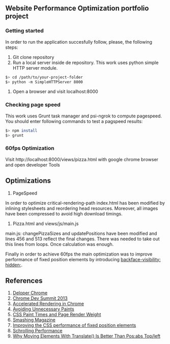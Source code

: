 ## Website Performance Optimization portfolio project

### Getting started

In order to run the application succesfully follow, please, the following steps:

1. Git clone repository
1. Run a local server inside de repository. This work uses python simple HTTP server module. 

  ```bash
  $> cd /path/to/your-project-folder
  $> python -m SimpleHTTPServer 8000
  ```
1. Open a browser and visit localhost:8000

### Checking page speed

This work uses Grunt task manager and psi-ngrok to compute pagespeed. You should enter following commands to test a pagspeed results:


  ```bash
  $> npm install
  $> grunt
  ```

### 60fps Optimization 

Visit http://localhost:8000/views/pizza.html with google chrome browser and open developer Tools


## Optimizations

1. PageSpeed

In order to optimize critical-rendering-path index.html has been modified by inlining stylesheets and reordering head resources. Moreover, all images have been compressed to avoid high download timings.

1. Pizza.html and views/js/main.js 

main.js: changePizzaSizes and updatePositions have been modified and lines 456 and 513 reflect the final changes. There was needed to take out this lines from loops. Once calculation was enough.

Finally in order to achieve 60fps the main optimization was to improve performance of fixed position elements by introducing [backface-visibility: hidden;](http://benfrain.com/improving-css-performance-fixed-position-elements/).

## References

1. [Deloper Chrome](https://developer.chrome.com/devtools/docs/network)
1. [Chrome Dev Summit 2013](https://www.youtube.com/watch?v=YyQYhhy1dZI)
1. [Accelerated Rendering in Chrome](http://www.html5rocks.com/en/tutorials/speed/layers/)
1. [Avoiding Unnecessary Paints](http://www.html5rocks.com/en/tutorials/speed/unnecessary-paints/)
1. [CSS Paint Times and Page Render Weight](http://www.html5rocks.com/en/tutorials/speed/css-paint-times/)
1. [Smashing Magazine](http://www.smashingmagazine.com/2013/06/10/pinterest-paint-performance-case-study/)
1. [Improving the CSS performance of fixed position elements](http://benfrain.com/improving-css-performance-fixed-position-elements/)
1. [Schrolling Performance](http://www.html5rocks.com/en/tutorials/speed/scrolling/)
1. [Why Moving Elements With Translate() Is Better Than Pos:abs Top/left](http://www.paulirish.com/2012/why-moving-elements-with-translate-is-better-than-posabs-topleft/)